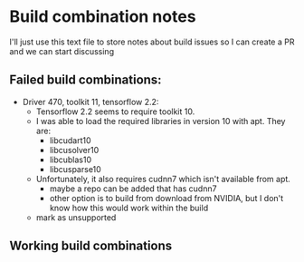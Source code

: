 # Build combination notes

I'll just use this text file to store notes about build issues so I can create a PR and we can start discussing

## Failed build combinations:

* Driver 470, toolkit 11, tensorflow 2.2:
  * Tensorflow 2.2 seems to require toolkit 10.
  * I was able to load the required libraries in version 10 with apt. They are:
    * libcudart10
    * libcusolver10
    * libcublas10
    * libcusparse10
  * Unfortunately, it also requires cudnn7 which isn't available from apt.
    * maybe a repo can be added that has cudnn7
    * other option is to build from download from NVIDIA, but I don't know how this would work within the build
  * mark as unsupported

## Working build combinations
